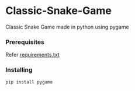 # Classic-Snake-Game
Classic Snake Game made in python using pygame



### Prerequisites
Refer [requirements.txt](https://github.com/adzo261/Classic-Snake-Game/blob/master/requirements.txt)

### Installing
```
pip install pygame
```
